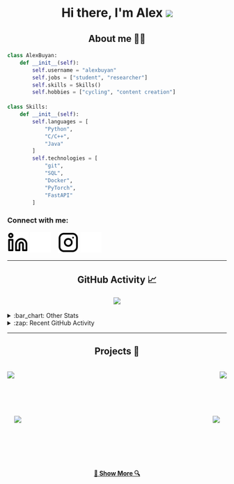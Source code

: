 <h1 align="center">Hi there, I'm Alex
<img src="https://github.com/blackcater/blackcater/raw/main/images/Hi.gif" height="32"/></h1>

<h2 align="center">About me 👨‍💻</h2>

```python
class AlexBuyan:
    def __init__(self):
        self.username = "alexbuyan"
        self.jobs = ["student", "researcher"]
        self.skills = Skills()
        self.hobbies = ["cycling", "content creation"]

class Skills:
    def __init__(self):
        self.languages = [
            "Python",
            "C/C++",
            "Java"
        ]
        self.technologies = [
            "git",
            "SQL",
            "Docker",
            "PyTorch",
            "FastAPI"
        ]
```
### Connect with me: 
<!-- [![website](./img/globe-light.svg)](https://alexbuyan.github.io#gh-light-mode-only)
[![website](./img/globe-dark.svg)](https://alexbuyan.github.io#gh-dark-mode-only)
&nbsp;&nbsp; -->
[![website](./img/linkedin-light.svg)](https://linkedin.com/in/alexander-buyantuev-063785223#gh-light-mode-only)
[![website](./img/linkedin-dark.svg)](https://linkedin.com/in/alexander-buyantuev-063785223#gh-dark-mode-only)
&nbsp;&nbsp;
[![website](./img/instagram-light.svg)](https://instagram.com/alexander.buyan#gh-light-mode-only)
[![website](./img/instagram-dark.svg)](https://instagram.com/alexander.buyan#gh-dark-mode-only)

---

<h2 align="center">GitHub Activity 📈</h2>

<!-- ![Snake animation](https://github.com/alexbuyan/alexbuyan/blob/output/github-contribution-grid-snake.svg) -->

<div align=center>
<a href="https://github.com/alexbuyan/github-readme-stats">
<img align="center" src="https://alexbuyan-github-readme-stats.vercel.app/api?username=alexbuyan&count_private=true&show_icons=true&hide=stars,issues&theme=dracula&hide_border=true" />
</div>
</a>
<br>


<!-- TODO FIX THIS
<img src="https://activity-graph.herokuapp.com/graph?username=alexbuyan&theme=dracula&bg_color=20232a&hide_border=true" width="100%"/> -->

<details>
  <summary>:bar_chart: Other Stats</summary>
<br>
<div width="100%" align="center">
<a align="left" href="https://github.com/alexbuyan/github-profile-summary-cards" title="Top Languages by Commit">
  <img align="left" alt="Top Languages by Commit" src="https://github-profile-summary-cards-alexbuyan.vercel.app/api/cards/most-commit-language?username=alexbuyan&theme=dracula" /></a>
<a align="right" href="https://github.com/alexbuyan/github-profile-summary-cards" title="Commits per day hour">
  <img align="right" alt="Commits per day hour" src="https://github-profile-summary-cards-alexbuyan.vercel.app/api/cards/productive-time?username=alexbuyan&theme=dracula" /></a>
</div>
<br><br><br><br><br><br><br><br><br><br>

</details>

<details>
  <summary>:zap: Recent GitHub Activity</summary>
<br>  

<!--RECENT_ACTIVITY:start-->
1. ⭐ Starred [girafe-ai/math-basics-for-ai](https://github.com/girafe-ai/math-basics-for-ai)
2. 📔 Created new repository [alexbuyan/rl-task](https://github.com/alexbuyan/rl-task)
3. ⬆️ Pushed 1 commit(s) to [alexbuyan/rl-fec](https://github.com/alexbuyan/rl-fec)
4. ⬆️ Pushed 1 commit(s) to [alexbuyan/rl-fec](https://github.com/alexbuyan/rl-fec)
5. ⬆️ Pushed 1 commit(s) to [alexbuyan/rl-fec](https://github.com/alexbuyan/rl-fec)
<!--RECENT_ACTIVITY:end-->   

</details>

---

<h2 align="center">Projects 🚀</h2>
<br>
<div width="100%" align="center">
  <a align="left" href="https://github.com/alexbuyan/BPKProject" title="BPKProject"><img align="left" height="115" src="https://alexbuyan-github-readme-stats.vercel.app/api/pin/?username=alexbuyan&repo=BPKProject&theme=dracula&hide_border=true"></a>
  <a align="right" href="https://github.com/Parser-Comparison/Parser-Comparison" title="Parser-Comparison"><img align="right" height="115" src="https://alexbuyan-github-readme-stats.vercel.app/api/pin/?username=Parser-Comparison&repo=Parser-Comparison&theme=dracula&hide_border=true"></a>
</div>
<br/><br/><br/><br/><br/><br/>
<div width="100%" align="center">
  <a align="left" href="https://github.com/Pdf-Creator/pdf-editor" title="pdf-editor"><img align="left" height="115" src="https://alexbuyan-github-readme-stats.vercel.app/api/pin/?username=Pdf-Creator&repo=pdf-editor&theme=dracula&hide_border=true"></a>
  <a align="right" href="https://github.com/alexbuyan/LambdaCalculator" title="LambdaCalculator"><img align="right" height="115" src="https://alexbuyan-github-readme-stats.vercel.app/api/pin/?username=alexbuyan&repo=LambdaCalculator&theme=dracula&hide_border=true"></a>
</div>
<br><br><br><br><br><br>
<h4 align="center">
  <a href="https://github.com/alexbuyan?tab=repositories" title="Show Repositories">🔎 Show More 🔍</a>
</h4>


<!-- [website]: https://alexbuyan.github.io/ -->
[instagram]: https://instagram.com/alexander.buyan
[linkedin]: https://www.linkedin.com/in/alexander-buyantuev-063785223/
<!-- [sm-me]: https://sm-me.vercel.app/ -->
